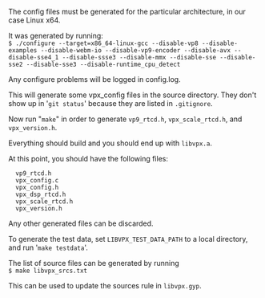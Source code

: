 The config files must be generated for the particular architecture, in our case
Linux x64.

It was generated by running:  
`$ ./configure --target=x86_64-linux-gcc --disable-vp8 --disable-examples
--disable-webm-io --disable-vp9-encoder --disable-avx --disable-sse4_1
--disable-ssse3 --disable-mmx --disable-sse --disable-sse2 --disable-sse3
--disable-runtime_cpu_detect`

Any configure problems will be logged in config.log.

This will generate some vpx_config files in the source directory. They don't
show up in '`git status`' because they are listed in `.gitignore`.

Now run "`make`" in order to generate `vp9_rtcd.h`, `vpx_scale_rtcd.h`, and
`vpx_version.h`.

Everything should build and you should end up with `libvpx.a`.

At this point, you should have the following files:
```
  vp9_rtcd.h
  vpx_config.c
  vpx_config.h
  vpx_dsp_rtcd.h
  vpx_scale_rtcd.h
  vpx_version.h
```

Any other generated files can be discarded.

To generate the test data, set `LIBVPX_TEST_DATA_PATH` to a local directory, and
run '`make testdata`'.

The list of source files can be generated by running  
`$ make libvpx_srcs.txt`

This can be used to update the sources rule in `libvpx.gyp`.
